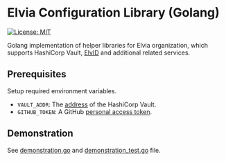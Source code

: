 # Elvia Configuration Library (Golang)

[![License: MIT](https://img.shields.io/badge/License-MIT-yellow.svg)](https://opensource.org/licenses/MIT)

Golang implementation of helper libraries for Elvia organization, which supports HashiCorp Vault, [ElvID](https://github.com/3lvia/elvid) and additional related services.

## Prerequisites

Setup required environment variables.

- `VAULT_ADDR`: The [address](https://www.vaultproject.io/docs/commands#vault_addr) of the HashiCorp Vault.
- `GITHUB_TOKEN`: A GitHub [personal access token](https://docs.github.com/en/github/authenticating-to-github/keeping-your-account-and-data-secure/creating-a-personal-access-token).

## Demonstration

See [demonstration.go](demonstration.go) and [demonstration_test.go](demonstration_test.go) file.
